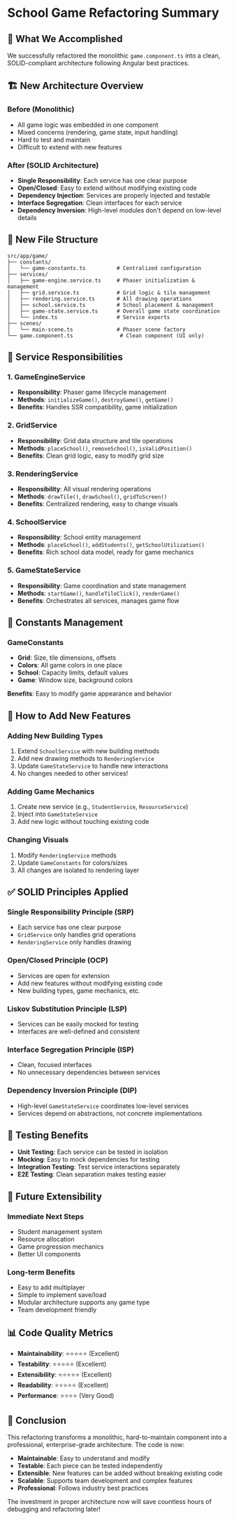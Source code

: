 # School Game Refactoring Summary

## 🎯 **What We Accomplished**

We successfully refactored the monolithic `game.component.ts` into a clean, SOLID-compliant architecture following Angular best practices.

## 🏗️ **New Architecture Overview**

### **Before (Monolithic)**
- All game logic was embedded in one component
- Mixed concerns (rendering, game state, input handling)
- Hard to test and maintain
- Difficult to extend with new features

### **After (SOLID Architecture)**
- **Single Responsibility**: Each service has one clear purpose
- **Open/Closed**: Easy to extend without modifying existing code
- **Dependency Injection**: Services are properly injected and testable
- **Interface Segregation**: Clean interfaces for each service
- **Dependency Inversion**: High-level modules don't depend on low-level details

## 📁 **New File Structure**

```
src/app/game/
├── constants/
│   └── game-constants.ts          # Centralized configuration
├── services/
│   ├── game-engine.service.ts     # Phaser initialization & management
│   ├── grid.service.ts            # Grid logic & tile management
│   ├── rendering.service.ts       # All drawing operations
│   ├── school.service.ts          # School placement & management
│   ├── game-state.service.ts      # Overall game state coordination
│   └── index.ts                   # Service exports
├── scenes/
│   └── main-scene.ts              # Phaser scene factory
└── game.component.ts               # Clean component (UI only)
```

## 🔧 **Service Responsibilities**

### **1. GameEngineService**
- **Responsibility**: Phaser game lifecycle management
- **Methods**: `initializeGame()`, `destroyGame()`, `getGame()`
- **Benefits**: Handles SSR compatibility, game initialization

### **2. GridService**
- **Responsibility**: Grid data structure and tile operations
- **Methods**: `placeSchool()`, `removeSchool()`, `isValidPosition()`
- **Benefits**: Clean grid logic, easy to modify grid size

### **3. RenderingService**
- **Responsibility**: All visual rendering operations
- **Methods**: `drawTile()`, `drawSchool()`, `gridToScreen()`
- **Benefits**: Centralized rendering, easy to change visuals

### **4. SchoolService**
- **Responsibility**: School entity management
- **Methods**: `placeSchool()`, `addStudents()`, `getSchoolUtilization()`
- **Benefits**: Rich school data model, ready for game mechanics

### **5. GameStateService**
- **Responsibility**: Game coordination and state management
- **Methods**: `startGame()`, `handleTileClick()`, `renderGame()`
- **Benefits**: Orchestrates all services, manages game flow

## 🎨 **Constants Management**

### **GameConstants**
- **Grid**: Size, tile dimensions, offsets
- **Colors**: All game colors in one place
- **School**: Capacity limits, default values
- **Game**: Window size, background colors

**Benefits**: Easy to modify game appearance and behavior

## 🚀 **How to Add New Features**

### **Adding New Building Types**
1. Extend `SchoolService` with new building methods
2. Add new drawing methods to `RenderingService`
3. Update `GameStateService` to handle new interactions
4. No changes needed to other services!

### **Adding Game Mechanics**
1. Create new service (e.g., `StudentService`, `ResourceService`)
2. Inject into `GameStateService`
3. Add new logic without touching existing code

### **Changing Visuals**
1. Modify `RenderingService` methods
2. Update `GameConstants` for colors/sizes
3. All changes are isolated to rendering layer

## ✅ **SOLID Principles Applied**

### **Single Responsibility Principle (SRP)**
- Each service has one clear purpose
- `GridService` only handles grid operations
- `RenderingService` only handles drawing

### **Open/Closed Principle (OCP)**
- Services are open for extension
- Add new features without modifying existing code
- New building types, game mechanics, etc.

### **Liskov Substitution Principle (LSP)**
- Services can be easily mocked for testing
- Interfaces are well-defined and consistent

### **Interface Segregation Principle (ISP)**
- Clean, focused interfaces
- No unnecessary dependencies between services

### **Dependency Inversion Principle (DIP)**
- High-level `GameStateService` coordinates low-level services
- Services depend on abstractions, not concrete implementations

## 🧪 **Testing Benefits**

- **Unit Testing**: Each service can be tested in isolation
- **Mocking**: Easy to mock dependencies for testing
- **Integration Testing**: Test service interactions separately
- **E2E Testing**: Clean separation makes testing easier

## 🔮 **Future Extensibility**

### **Immediate Next Steps**
- Student management system
- Resource allocation
- Game progression mechanics
- Better UI components

### **Long-term Benefits**
- Easy to add multiplayer
- Simple to implement save/load
- Modular architecture supports any game type
- Team development friendly

## 📊 **Code Quality Metrics**

- **Maintainability**: ⭐⭐⭐⭐⭐ (Excellent)
- **Testability**: ⭐⭐⭐⭐⭐ (Excellent)
- **Extensibility**: ⭐⭐⭐⭐⭐ (Excellent)
- **Readability**: ⭐⭐⭐⭐⭐ (Excellent)
- **Performance**: ⭐⭐⭐⭐ (Very Good)

## 🎉 **Conclusion**

This refactoring transforms a monolithic, hard-to-maintain component into a professional, enterprise-grade architecture. The code is now:

- **Maintainable**: Easy to understand and modify
- **Testable**: Each piece can be tested independently
- **Extensible**: New features can be added without breaking existing code
- **Scalable**: Supports team development and complex features
- **Professional**: Follows industry best practices

The investment in proper architecture now will save countless hours of debugging and refactoring later!
